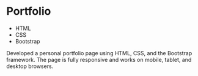 # Portfolio


 - HTML 
 - CSS 
 - Bootstrap

Developed a personal portfolio page using HTML, CSS, and the Bootstrap framework. The page is fully responsive and works on mobile, tablet, and desktop browsers.
